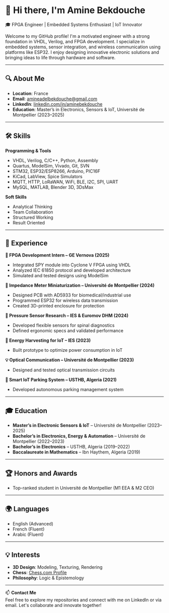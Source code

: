 # 👋 Hi there, I'm Amine Bekdouche

🎓 FPGA Engineer | Embedded Systems Enthusiast | IoT Innovator

Welcome to my GitHub profile! I'm a motivated engineer with a strong foundation in VHDL, Verilog, and FPGA development. I specialize in embedded systems, sensor integration, and wireless communication using platforms like ESP32. I enjoy designing innovative electronic solutions and bringing ideas to life through hardware and software.

---

## 🔍 About Me
- **Location**: France
- **Email**: amineadelbekdouche@gmail.com
- **LinkedIn**: [linkedin.com/in/aminebekdouche](https://www.linkedin.com/in/aminebekdouche)
- **Education**: Master’s in Electronics, Sensors & IoT, Université de Montpellier (2023–2025)

---

## 🛠️ Skills

**Programming & Tools**  
- VHDL, Verilog, C/C++, Python, Assembly  
- Quartus, ModelSim, Vivado, Git, SVN  
- STM32, ESP32/ESP8266, Arduino, PIC16F  
- KiCad, LabView, Spice Simulators  
- MQTT, HTTP, LoRaWAN, WiFi, BLE, I2C, SPI, UART  
- MySQL, MATLAB, Blender 3D, 3DsMax  

**Soft Skills**  
- Analytical Thinking  
- Team Collaboration  
- Structured Working  
- Result Oriented  

---

## 💼 Experience

**🔧 FPGA Development Intern – GE Vernova (2025)**  
- Integrated SPY module into Cyclone V FPGA using VHDL  
- Analyzed IEC 61850 protocol and developed architecture  
- Simulated and tested designs using ModelSim

**🧪 Impedance Meter Miniaturization – Université de Montpellier (2024)**  
- Designed PCB with AD5933 for biomedical/industrial use  
- Programmed ESP32 for wireless data transmission  
- Created 3D-printed enclosure for protection

**📏 Pressure Sensor Research – IES & Euromov DHM (2024)**  
- Developed flexible sensors for spinal diagnostics  
- Defined ergonomic specs and validated performance

**🔋 Energy Harvesting for IoT – IES (2023)**  
- Built prototype to optimize power consumption in IoT

**💡 Optical Communication – Université de Montpellier (2023)**  
- Designed and tested optical transmission circuits

**🚗 Smart IoT Parking System – USTHB, Algeria (2021)**  
- Developed autonomous parking management system

---

## 🎓 Education

- **Master’s in Electronic Sensors & IoT** – Université de Montpellier (2023–2025)  
- **Bachelor’s in Electronics, Energy & Automation** – Université de Montpellier (2022–2023)  
- **Bachelor’s in Electronics** – USTHB, Algeria (2019–2022)  
- **Baccalaureate in Mathematics** – Ibn Haythem, Algeria (2019)

---

## 🏆 Honors and Awards
- Top-ranked student in Université de Montpellier (M1 EEA & M2 CEO)

---

## 🌍 Languages

- English (Advanced)  
- French (Fluent)  
- Arabic (Fluent)

---

## 💡 Interests

- **3D Design**: Modeling, Texturing, Rendering  
- **Chess**: [Chess.com Profile](https://www.chess.com/member/bek-mino)  
- **Philosophy**: Logic & Epistemology

---

📫 **Contact Me**  
Feel free to explore my repositories and connect with me on LinkedIn or via email. Let's collaborate and innovate together!
